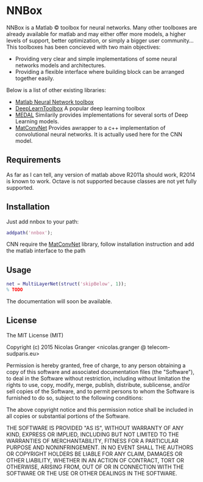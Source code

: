 # NNBox

NNBox is a Matlab &copy; toolbox for neural networks. Many other toolboxes are 
already available for matlab and may either offer more models, a higher levels 
of support, better optimization, or simply a bigger user community... This 
toolboxes has been concieved with two main objectives:
- Providing very clear and simple implementations of some neural networks 
  models and architectures.
- Providing a flexible interface where building block can be arranged 
  together easily.

Below is a list of other existing libraries:

- [Matlab Neural Network toolbox](http://fr.mathworks.com/help/nnet/index.html)
- [DeepLearnToolbox](https://github.com/rasmusbergpalm/DeepLearnToolbox) 
  A popular deep learning toolbox
- [MEDAL](https://github.com/dustinstansbury/medal) Similarily provides 
  implementations for several sorts of Deep Learning models.
- [MatConvNet](http://www.vlfeat.org/matconvnet/) Provides awrapper to a c++ 
  implementation of convolutional neural networks. It is actually used here 
  for the CNN model.

## Requirements

As far as I can tell, any version of matlab above R2011a should work, R2014 is 
known to work. Octave is not supported because classes are not yet fully 
supported.

## Installation

Just add nnbox to your path:

```matlab
addpath('nnbox');
```

CNN require the [MatConvNet](http://www.vlfeat.org/matconvnet/) library, follow 
installation instruction and add the matlab interface to the path 

## Usage

```matlab
net = MultiLayerNet(struct('skipBelow', 1)); 
% TODO
```
    
The documentation will soon be available.

## License

The MIT License (MIT)

Copyright (c) 2015 Nicolas Granger <nicolas.granger @ telecom-sudparis.eu>

Permission is hereby granted, free of charge, to any person obtaining a copy of 
this software and associated documentation files (the "Software"), to deal in 
the Software without restriction, including without limitation the rights to 
use, copy, modify, merge, publish, distribute, sublicense, and/or sell copies 
of the Software, and to permit persons to whom the Software is furnished to do 
so, subject to the following conditions:

The above copyright notice and this permission notice shall be included in all 
copies or substantial portions of the Software.

THE SOFTWARE IS PROVIDED "AS IS", WITHOUT WARRANTY OF ANY KIND, EXPRESS OR 
IMPLIED, INCLUDING BUT NOT LIMITED TO THE WARRANTIES OF MERCHANTABILITY, 
FITNESS FOR A PARTICULAR PURPOSE AND NONINFRINGEMENT. IN NO EVENT SHALL THE 
AUTHORS OR COPYRIGHT HOLDERS BE LIABLE FOR ANY CLAIM, DAMAGES OR OTHER 
LIABILITY, WHETHER IN AN ACTION OF CONTRACT, TORT OR OTHERWISE, ARISING FROM, 
OUT OF OR IN CONNECTION WITH THE SOFTWARE OR THE USE OR OTHER DEALINGS IN THE 
SOFTWARE.
